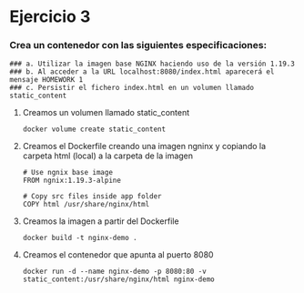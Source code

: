 # Ejercicio 3
   
 ###  Crea un contenedor con las siguientes especificaciones: 
    ### a. Utilizar la imagen base NGINX haciendo uso de la versión 1.19.3
    ### b. Al acceder a la URL localhost:8080/index.html aparecerá el mensaje HOMEWORK 1
    ### c. Persistir el fichero index.html en un volumen llamado static_content 

1. Creamos un volumen llamado static_content 
      ```
      docker volume create static_content
      ```
2. Creamos el Dockerfile creando una imagen ngninx y copiando la carpeta html (local) a la carpeta de la imagen
      ```
      # Use ngnix base image
      FROM ngnix:1.19.3-alpine
      ```
      ```
      # Copy src files inside app folder
      COPY html /usr/share/nginx/html 
      ```

3. Creamos la imagen a partir del Dockerfile 
    ```
    docker build -t nginx-demo .
    ```
4. Creamos el contenedor que apunta al puerto 8080
    ```
    docker run -d --name nginx-demo -p 8080:80 -v static_content:/usr/share/nginx/html nginx-demo
    ```
